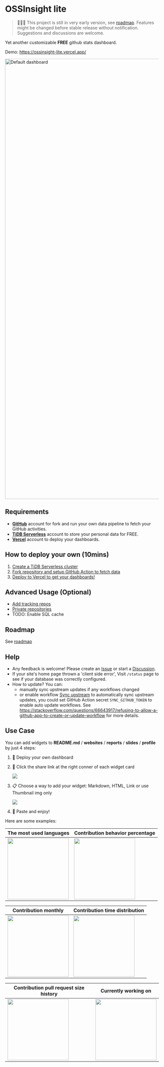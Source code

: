 # OSSInsight lite

> 🚧🚧🚧 This project is still in very early version, see [roadmap](https://github.com/pingcap/ossinsight-lite/issues/1).
> Features might be changed before stable release without notification.
> Suggestions and discussions are welcome.

Yet another customizable **FREE** github stats dashboard.

Demo: https://ossinsight-lite.vercel.app/

<img width="1440" alt="Default dashboard" src="https://github.com/pingcap/ossinsight-lite/assets/55385323/0eb143bb-abfb-4d31-8bbc-36da87355f2d">

## Requirements

- **[GitHub](https://github.com.)** account for fork and run your own data pipeline to fetch your GitHub activities.
- **[TiDB Serverless](https://tidbcloud.com/?utm_source=ossinsight-lite&utm_medium=lite)** account to store your personal data for FREE.
- **[Vercel](https://vercel.com/)** account to deploy your dashboards.

## How to deploy your own (10mins)

1. [Create a TiDB Serverless cluster](docs/setup/database.md)
2. [Fork repository and setup GitHub Action to fetch data](docs/setup/repo-and-action.md)
3. [Deploy to Vercel to get your dashboards!](docs/setup/deploy-to-vercel.md)

## Advanced Usage (Optional)

- [Add tracking repos](docs/setup/tracking-repos.md)
- [Private repositories](docs/setup/private-repositories.md)
- TODO: Enable SQL cache

## Roadmap

See [roadmap](https://github.com/pingcap/ossinsight-lite/issues/1)

## Help

- Any feedback is welcome! Please create an [Issue](https://github.com/pingcap/ossinsight-lite/issues/new/choose) or
start a [Discussion](https://github.com/pingcap/ossinsight-lite/discussions/new/choose).
- If your site's home page thrown a 'client side error', Visit `/status` page to see if your database was correctly
configured.
- How to update? You can:
  - manually sync upstream updates if any workflows changed
  - or enable workflow [Sync upstream](.github/workflows/repo-sync.yml) to automatically sync upstream updates, you could set GitHub Action secret `SYNC_GITHUB_TOKEN` to enable auto update workflows. See https://stackoverflow.com/questions/66643917/refusing-to-allow-a-github-app-to-create-or-update-workflow for more
details.

## Use Case

You can add widgets to **README.md** / **websites** / **reports** / **slides** / **profile** by just 4 steps:
  1. 🚀 Deploy your own dashboard
  2. 🔗 Click the share link at the right conner of each widget card

     <img src="https://github.com/pingcap/ossinsight-lite/assets/55385323/c51a2b8e-05f7-4a69-9e0b-414925d6878a" weight="400" />
     
  3. 📋 Choose a way to add your widget: Markdown, HTML, Link or use Thumbnail img only

     <img src="https://github.com/pingcap/ossinsight-lite/assets/55385323/128278ad-2b94-421d-8532-41175d73c73c" weight="400" />
     
  4. 🤩 Paste and enjoy!

Here are some examples:

| The most used languages | Contribution behavior percentage |
| ----------- | ----------- |
|<img src="https://ossinsight-lite.vercel.app/widgets/contribution-most-used-languages/thumbnail.png" height="200" />|<img src="https://ossinsight-lite.vercel.app/widgets/contribution-behavior-percentage/thumbnail.png" height="200" />|

| Contribution monthly | Contribution time distribution |
| ----------- | ----------- |
|<img src="https://ossinsight-lite.vercel.app/widgets/contribution-monthly/thumbnail.png" height="200" />|<img src="https://ossinsight-lite.vercel.app/widgets/contribution-time-distribution/thumbnail.png" height="200" />|

| Contribution pull request size history | Currently working on |
| ----------- | ----------- |
|<img src="https://ossinsight-lite.vercel.app/widgets/contribution-pull-request-size-history/thumbnail.png" height="200" />|<img src="https://ossinsight-lite.vercel.app/widgets/db%2Fsql-1686650509966/thumbnail.png" height="200" />|

